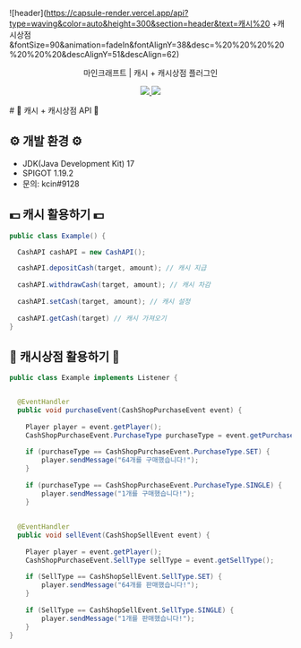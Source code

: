 ![header](https://capsule-render.vercel.app/api?type=waving&color=auto&height=300&section=header&text=캐시%20 +캐시상점&fontSize=90&animation=fadeIn&fontAlignY=38&desc=%20%20%20%20%20%20%20&descAlignY=51&descAlign=62)

<p align='center'> 마인크래프트 | 캐시 + 캐시상점 플러그인  </p>
<p align='center'>
  <a href="https://github.com/idkNicks">
    <img src="https://img.shields.io/badge/IDEA%20ISSUE%20-%23F7DF1E.svg?&style=for-the-badge&&logoColor=white"/>
  </a>
  <a href="#demo">
    <img src="https://img.shields.io/badge/DEMO%20-%234FC08D.svg?&style=for-the-badge&&logoColor=white"/>
  </a>
</p>
# 💸 캐시 + 캐시상점 API 💸


## ⚙️ 개발 환경 ⚙️
- JDK(Java Development Kit) 17
- SPIGOT 1.19.2
- 문의: kcin#9128


## 💵 캐시 활용하기 💵
```java
public class Example() {

  CashAPI cashAPI = new CashAPI();

  cashAPI.depositCash(target, amount); // 캐시 지급
  
  cashAPI.withdrawCash(target, amount); // 캐시 차감
  
  cashAPI.setCash(target, amount); // 캐시 설정
  
  cashAPI.getCash(target) // 캐시 가져오기
}
```

## 🛒 캐시상점 활용하기 🛒
```java
public class Example implements Listener {


  @EventHandler
  public void purchaseEvent(CashShopPurchaseEvent event) {
  
    Player player = event.getPlayer();
    CashShopPurchaseEvent.PurchaseType purchaseType = event.getPurchaseType();
    
    if (purchaseType == CashShopPurchaseEvent.PurchaseType.SET) {
        player.sendMessage("64개를 구매했습니다!");
    }
    
    if (purchaseType == CashShopPurchaseEvent.PurchaseType.SINGLE) {
        player.sendMessage("1개를 구매했습니다!");
    }
    
    
  @EventHandler
  public void sellEvent(CashShopSellEvent event) {
    
    Player player = event.getPlayer();
    CashShopPurchaseEvent.SellType sellType = event.getSellType();
    
    if (SellType == CashShopSellEvent.SellType.SET) {
        player.sendMessage("64개를 판매했습니다!");
    }
    
    if (SellType == CashShopSellEvent.SellType.SINGLE) {
        player.sendMessage("1개를 판매했습니다!");
    }
}
```
    


